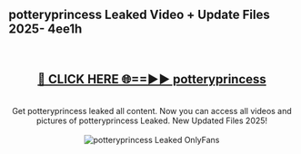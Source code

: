 <h2>potteryprincess Leaked Video + Update Files 2025- 4ee1h</h2>
<br>
<div align="center">
<h2><a href="https://libra.edu.pl?potteryprincess" rel="nofollow">🔴 CLICK HERE 🌐==►► potteryprincess</a></h2>
<br>
Get potteryprincess leaked all content. Now you can access all videos and pictures of potteryprincess Leaked. New Updated Files 2025!
<br>
<br>
<a href="https://libra.edu.pl?potteryprincess" rel="nofollow" data-target="animated-image.originalLink"><img src="https://i.ibb.co.com/WyWwxjT/player-gif2.gif" alt="potteryprincess Leaked OnlyFans" style="max-width: 100%; display: inline-block;" data-target="animated-image.originalImage"></a>
</div>
<br>